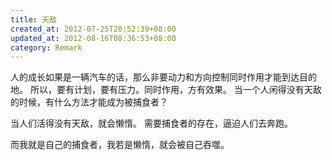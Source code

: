 ```yaml
---
title: 天敌
created_at: 2012-07-25T20:52:39+08:00
updated_at: 2012-08-16T08:36:53+08:00
category: Remark
---
```


人的成长如果是一辆汽车的话，那么非要动力和方向控制同时作用才能到达目的地。
所以，要有计划，要有压力。同时作用，方有效果。
当一个人闲得没有天敌的时候，有什么方法才能成为被捕食者？

当人们活得没有天敌，就会懒惰。
需要捕食者的存在，逼迫人们去奔跑。

而我就是自己的捕食者，我若是懒惰，就会被自己吞噬。
